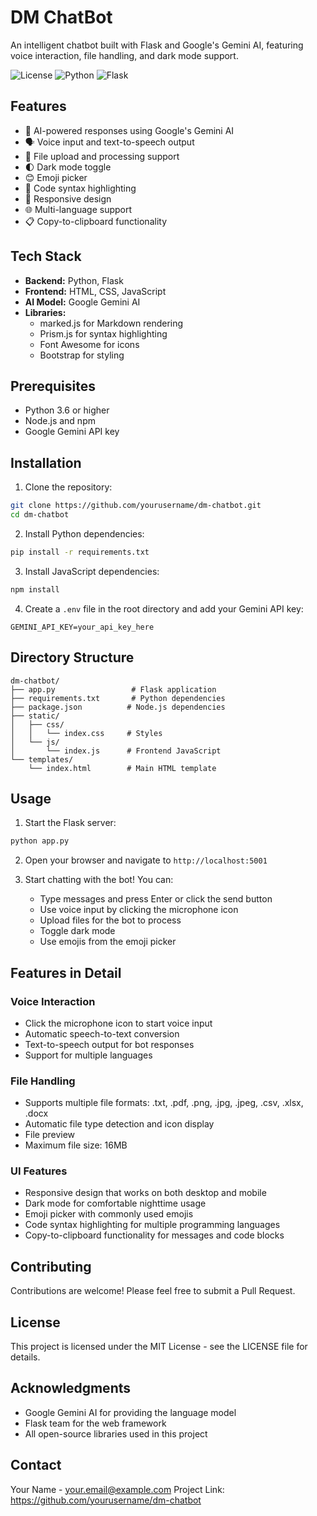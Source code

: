 # DM ChatBot

An intelligent chatbot built with Flask and Google's Gemini AI, featuring voice interaction, file handling, and dark mode support.

![License](https://img.shields.io/badge/license-MIT-blue.svg)
![Python](https://img.shields.io/badge/python-v3.6+-blue.svg)
![Flask](https://img.shields.io/badge/flask-v2.3.2-green.svg)

## Features

- 🤖 AI-powered responses using Google's Gemini AI
- 🗣️ Voice input and text-to-speech output
- 📁 File upload and processing support
- 🌓 Dark mode toggle
- 😊 Emoji picker
- 💬 Code syntax highlighting
- 📱 Responsive design
- 🌐 Multi-language support
- 📋 Copy-to-clipboard functionality

## Tech Stack

- **Backend:** Python, Flask
- **Frontend:** HTML, CSS, JavaScript
- **AI Model:** Google Gemini AI
- **Libraries:** 
  - marked.js for Markdown rendering
  - Prism.js for syntax highlighting
  - Font Awesome for icons
  - Bootstrap for styling

## Prerequisites

- Python 3.6 or higher
- Node.js and npm
- Google Gemini API key

## Installation

1. Clone the repository:
```bash
git clone https://github.com/yourusername/dm-chatbot.git
cd dm-chatbot
```

2. Install Python dependencies:
```bash
pip install -r requirements.txt
```

3. Install JavaScript dependencies:
```bash
npm install
```

4. Create a `.env` file in the root directory and add your Gemini API key:
```env
GEMINI_API_KEY=your_api_key_here
```

## Directory Structure

```
dm-chatbot/
├── app.py                 # Flask application
├── requirements.txt       # Python dependencies
├── package.json          # Node.js dependencies
├── static/
│   ├── css/
│   │   └── index.css     # Styles
│   └── js/
│       └── index.js      # Frontend JavaScript
└── templates/
    └── index.html        # Main HTML template
```

## Usage

1. Start the Flask server:
```bash
python app.py
```

2. Open your browser and navigate to `http://localhost:5001`

3. Start chatting with the bot! You can:
   - Type messages and press Enter or click the send button
   - Use voice input by clicking the microphone icon
   - Upload files for the bot to process
   - Toggle dark mode
   - Use emojis from the emoji picker

## Features in Detail

### Voice Interaction
- Click the microphone icon to start voice input
- Automatic speech-to-text conversion
- Text-to-speech output for bot responses
- Support for multiple languages

### File Handling
- Supports multiple file formats: .txt, .pdf, .png, .jpg, .jpeg, .csv, .xlsx, .docx
- Automatic file type detection and icon display
- File preview
- Maximum file size: 16MB

### UI Features
- Responsive design that works on both desktop and mobile
- Dark mode for comfortable nighttime usage
- Emoji picker with commonly used emojis
- Code syntax highlighting for multiple programming languages
- Copy-to-clipboard functionality for messages and code blocks

## Contributing

Contributions are welcome! Please feel free to submit a Pull Request.

## License

This project is licensed under the MIT License - see the LICENSE file for details.

## Acknowledgments

- Google Gemini AI for providing the language model
- Flask team for the web framework
- All open-source libraries used in this project

## Contact

Your Name - your.email@example.com
Project Link: https://github.com/yourusername/dm-chatbot